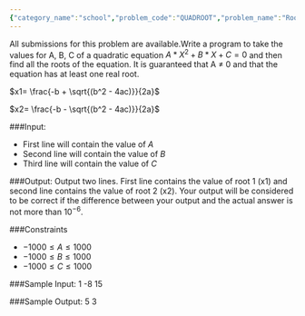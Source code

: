 ```yaml
---
{"category_name":"school","problem_code":"QUADROOT","problem_name":"Roots of a Quadratic Equation","languages_supported":{"0":"C","1":"CPP14","2":"JAVA","3":"PYTH","4":"PYTH 3.6","5":"PYPY","6":"CS2","7":"PAS fpc","8":"PAS gpc","9":"RUBY","10":"PHP","11":"GO","12":"NODEJS","13":"HASK","14":"rust","15":"SCALA","16":"swift","17":"D","18":"PERL","19":"FORT","20":"WSPC","21":"ADA","22":"CAML","23":"ICK","24":"BF","25":"ASM","26":"CLPS","27":"PRLG","28":"ICON","29":"SCM qobi","30":"PIKE","31":"ST","32":"NICE","33":"LUA","34":"BASH","35":"NEM","36":"LISP sbcl","37":"LISP clisp","38":"SCM guile","39":"JS","40":"ERL","41":"TCL","42":"kotlin","43":"PERL6","44":"TEXT","45":"SCM chicken","46":"PYP3","47":"CLOJ","48":"COB","49":"FS"},"max_timelimit":1,"source_sizelimit":50000,"problem_author":"tanmay28","problem_tester":null,"date_added":"1-06-2018","tags":{"0":"tanmay28"},"time":{"view_start_date":1527923700,"submit_start_date":1527923700,"visible_start_date":1527923700,"end_date":1735669800},"is_direct_submittable":false,"layout":"problem"}
---
```

<span class="solution-visible-txt">All submissions for this problem are available.</span>Write a program to take the values for A, B, C of a quadratic equation $A * X^2 + B * X + C = 0$ and then find all the roots of the equation. It is guaranteed that A $\neq$ 0 and that the equation has at least one real root.

$x1= \frac{-b + \sqrt{(b^2 - 4ac)}}{2a}$

$x2= \frac{-b - \sqrt{(b^2 - 4ac)}}{2a}$

###Input:

- First line will contain the value of $A$
- Second line will contain the value of $B$
- Third line will contain the value of $C$


###Output:
Output two lines. First line contains the value of root 1 (x1) and second line contains the value of root 2 (x2). Your output will be considered to be correct if the difference between your output and the actual answer is not more than $10^{-6}$.


###Constraints 
- $-1000 \leq A \leq 1000$
- $-1000 \leq B \leq 1000$
- $-1000 \leq C \leq 1000$

###Sample Input:
	1
	-8
	15

###Sample Output:
	5
	3